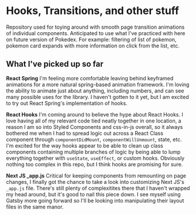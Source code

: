 # Hooks, Transitions, and other stuff

Repository used for toying around with smooth page transition animations of individual components. Anticipated to use what I've practiced with here on future version of Pokedex. For example: filtering of list of pokemon, pokemon card expands with more information on click from the list, etc.

## What I've picked up so far

**React Spring**
I'm feeling more comfortable leaving behind keyframed animations for a more natural spring-based animation framework. I'm loving the ability to animate just about anything, including numbers, and can see many possible uses for the library. I haven't gotten to it yet, but I am excited to try out React Spring's implementation of hooks.

**React Hooks**
I'm coming around to believe the hype about React Hooks. I love having all of my relevant code tied neatly together in one location, a reason I am so into Styled Components and css-in-js overall, so it always bothered me when I had to spread logic out across a React Class component through `componentDidMount`, `componentWillUnmount`, state, etc. I'm excited for the way hooks appear to be able to clean up class components containing multiple branches of logic by being able to lump everything together with `useState`, `useEffect`, or custom hooks. Obviously nothing too complex in this repo, but I think hooks are promising for sure.

**Next JS _app.js**
Critical for keeping components from remounting on page changes, I finally got the chance to take a look into customizing Next JS's `_app.js` file. There's still plenty of complexitites there that I haven't wrapped my head around, but it's good to nail this piece down. I see myself using Gatsby more going forward so I'll be looking into manipulating their layout files in the same manor.